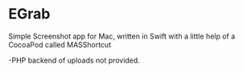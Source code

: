 # EGrab
Simple Screenshot app for Mac, written in Swift with a little help of a CocoaPod called MASShortcut
			

-PHP backend of uploads not provided.
